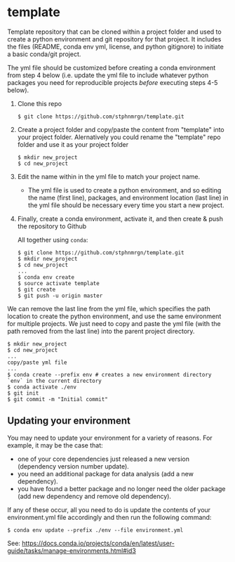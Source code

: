 # template
Template repository that can be cloned within a project folder and used to create a python environment and git repository for that project. It includes the files (README, conda env yml, license, and python gitignore) to initiate a basic conda/git project. 

The yml file should be customized before creating a conda environment from step 4 below (i.e. update the yml file to include whatever python packages you need for reproducible projects *before* executing steps 4-5 below).

1. Clone this repo

       $ git clone https://github.com/stphnmrgn/template.git
   
2. Create a project folder and copy/paste the content from "template" into your project folder. Alernatively you could rename the "template" repo folder and use it as your project folder

       $ mkdir new_project
       $ cd new_project

3. Edit the name within in the yml file to match your project name. 
    * The yml file is used to create a python environment, and so editing the name (first line), packages, and environment location (last line) in the yml file should be necessary every time you start a new project.
   
4. Finally, create a conda environment, activate it, and then create & push the repository to Github
    
    All together using `conda`:
    
       $ git clone https://github.com/stphnmrgn/template.git
       $ mkdir new_project
       $ cd new_project
       ...
       $ conda env create
       $ source activate template
       $ git create
       $ git push -u origin master

We can remove the last line from the yml file, which specifies the path location to create the python environment, and use the same environment for multiple projects. We just need to copy and paste the yml file (with the path removed from the last line) into the parent project directory.

    $ mkdir new_project
    $ cd new_project
    ... 
    copy/paste yml file
    ...
    $ conda create --prefix env # creates a new environment directory `env` in the current directory
    $ conda activate ./env
    $ git init
    $ git commit -m "Initial commit"
    
## Updating your environment
You may need to update your environment for a variety of reasons. For example, it may be the case that:

* one of your core dependencies just released a new version (dependency version number update).
* you need an additional package for data analysis (add a new dependency).
* you have found a better package and no longer need the older package (add new dependency and remove old dependency).

If any of these occur, all you need to do is update the contents of your environment.yml file accordingly and then run the following command:

    $ conda env update --prefix ./env --file environment.yml
See: https://docs.conda.io/projects/conda/en/latest/user-guide/tasks/manage-environments.html#id3
